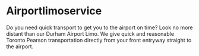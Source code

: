 # Airportlimoservice
Do you need quick transport to get you to the airport on time? Look no more distant than our Durham Airport Limo. We give quick and reasonable Toronto Pearson transportation directly from your front entryway straight to the airport.
